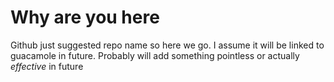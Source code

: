 # Why are you here
Github just suggested repo name so here we go. I assume it will be linked to guacamole in future.
Probably will add something pointless or actually *effective* in future
